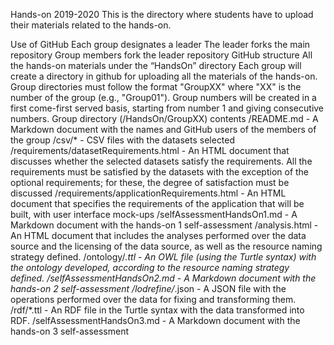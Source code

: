 ﻿Hands-on 2019-2020
This is the directory where students have to upload their materials related to the hands-on.

Use of GitHub
Each group designates a leader
The leader forks the main repository
Group members fork the leader repository
GitHub structure
All the hands-on materials under the “HandsOn” directory
Each group will create a directory in github for uploading all the materials of the hands-on.
Group directories must follow the format "GroupXX" where "XX" is the number of the group (e.g., "Group01"). Group numbers will be created in a first come-first served basis, starting from number 1 and giving consecutive numbers.
Group directory (/HandsOn/GroupXX) contents
/README.md - A Markdown document with the names and GitHub users of the members of the group
/csv/* - CSV files with the datasets selected
/requirements/datasetRequirements.html - An HTML document that discusses whether the selected datasets satisfy the requirements. All the requirements must be satisfied by the datasets with the exception of the optional requirements; for these, the degree of satisfaction must be discussed
/requirements/applicationRequirements.html - An HTML document that specifies the requirements of the application that will be built, with user interface mock-ups
/selfAssessmentHandsOn1.md - A Markdown document with the hands-on 1 self-assessment
/analysis.html - An HTML document that includes the analyses performed over the data source and the licensing of the data source, as well as the resource naming strategy defined.
/ontology/*.ttl - An OWL file (using the Turtle syntax) with the ontology developed, according to the resource naming strategy defined.
/selfAssessmentHandsOn2.md - A Markdown document with the hands-on 2 self-assessment
/lodrefine/*.json - A JSON file with the operations performed over the data for fixing and transforming them.
/rdf/*.ttl - An RDF file in the Turtle syntax with the data transformed into RDF.
/selfAssessmentHandsOn3.md - A Markdown document with the hands-on 3 self-assessment